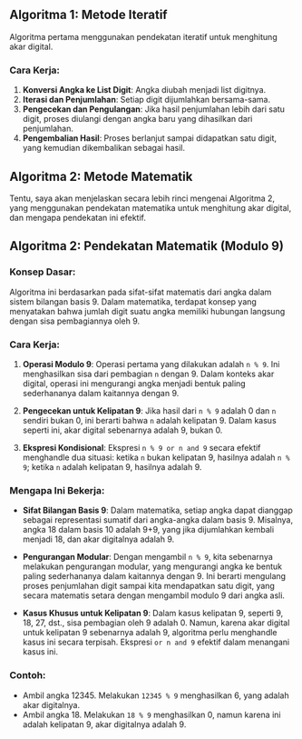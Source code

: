 
## Algoritma 1: Metode Iteratif

Algoritma pertama menggunakan pendekatan iteratif untuk menghitung akar digital.

### Cara Kerja:
1. **Konversi Angka ke List Digit**: Angka diubah menjadi list digitnya.
2. **Iterasi dan Penjumlahan**: Setiap digit dijumlahkan bersama-sama.
3. **Pengecekan dan Pengulangan**: Jika hasil penjumlahan lebih dari satu digit, proses diulangi dengan angka baru yang dihasilkan dari penjumlahan.
4. **Pengembalian Hasil**: Proses berlanjut sampai didapatkan satu digit, yang kemudian dikembalikan sebagai hasil.

## Algoritma 2: Metode Matematik

Tentu, saya akan menjelaskan secara lebih rinci mengenai Algoritma 2, yang menggunakan pendekatan matematika untuk menghitung akar digital, dan mengapa pendekatan ini efektif.

## Algoritma 2: Pendekatan Matematik (Modulo 9)

### Konsep Dasar:
Algoritma ini berdasarkan pada sifat-sifat matematis dari angka dalam sistem bilangan basis 9. Dalam matematika, terdapat konsep yang menyatakan bahwa jumlah digit suatu angka memiliki hubungan langsung dengan sisa pembagiannya oleh 9.

### Cara Kerja:
1. **Operasi Modulo 9**: Operasi pertama yang dilakukan adalah `n % 9`. Ini menghasilkan sisa dari pembagian `n` dengan 9. Dalam konteks akar digital, operasi ini mengurangi angka menjadi bentuk paling sederhananya dalam kaitannya dengan 9.
   
2. **Pengecekan untuk Kelipatan 9**: Jika hasil dari `n % 9` adalah 0 dan `n` sendiri bukan 0, ini berarti bahwa `n` adalah kelipatan 9. Dalam kasus seperti ini, akar digital sebenarnya adalah 9, bukan 0.

3. **Ekspresi Kondisional**: Ekspresi `n % 9 or n and 9` secara efektif menghandle dua situasi: ketika `n` bukan kelipatan 9, hasilnya adalah `n % 9`; ketika `n` adalah kelipatan 9, hasilnya adalah 9.

### Mengapa Ini Bekerja:
- **Sifat Bilangan Basis 9**: Dalam matematika, setiap angka dapat dianggap sebagai representasi sumatif dari angka-angka dalam basis 9. Misalnya, angka 18 dalam basis 10 adalah 9+9, yang jika dijumlahkan kembali menjadi 18, dan akar digitalnya adalah 9.
  
- **Pengurangan Modular**: Dengan mengambil `n % 9`, kita sebenarnya melakukan pengurangan modular, yang mengurangi angka ke bentuk paling sederhananya dalam kaitannya dengan 9. Ini berarti mengulang proses penjumlahan digit sampai kita mendapatkan satu digit, yang secara matematis setara dengan mengambil modulo 9 dari angka asli.

- **Kasus Khusus untuk Kelipatan 9**: Dalam kasus kelipatan 9, seperti 9, 18, 27, dst., sisa pembagian oleh 9 adalah 0. Namun, karena akar digital untuk kelipatan 9 sebenarnya adalah 9, algoritma perlu menghandle kasus ini secara terpisah. Ekspresi `or n and 9` efektif dalam menangani kasus ini.

### Contoh:
- Ambil angka 12345. Melakukan `12345 % 9` menghasilkan 6, yang adalah akar digitalnya.
- Ambil angka 18. Melakukan `18 % 9` menghasilkan 0, namun karena ini adalah kelipatan 9, akar digitalnya adalah 9.
